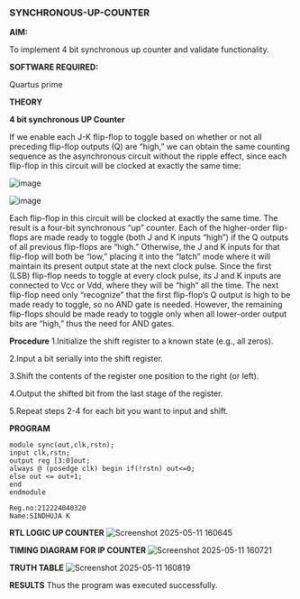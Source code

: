 ### SYNCHRONOUS-UP-COUNTER

**AIM:**

To implement 4 bit synchronous up counter and validate functionality.

**SOFTWARE REQUIRED:**

Quartus prime

**THEORY**

**4 bit synchronous UP Counter**

If we enable each J-K flip-flop to toggle based on whether or not all preceding flip-flop outputs (Q) are “high,” we can obtain the same counting sequence as the asynchronous circuit without the ripple effect, since each flip-flop in this circuit will be clocked at exactly the same time:

![image](https://github.com/naavaneetha/SYNCHRONOUS-UP-COUNTER/assets/154305477/d5db3fa0-e413-404c-b80e-b2f39d82e7e8)


![image](https://github.com/naavaneetha/SYNCHRONOUS-UP-COUNTER/assets/154305477/52cb61eb-d04b-442d-810c-31185a68410b)

Each flip-flop in this circuit will be clocked at exactly the same time.
The result is a four-bit synchronous “up” counter. Each of the higher-order flip-flops are made ready to toggle (both J and K inputs “high”) if the Q outputs of all previous flip-flops are “high.”
Otherwise, the J and K inputs for that flip-flop will both be “low,” placing it into the “latch” mode where it will maintain its present output state at the next clock pulse.
Since the first (LSB) flip-flop needs to toggle at every clock pulse, its J and K inputs are connected to Vcc or Vdd, where they will be “high” all the time.
The next flip-flop need only “recognize” that the first flip-flop’s Q output is high to be made ready to toggle, so no AND gate is needed.
However, the remaining flip-flops should be made ready to toggle only when all lower-order output bits are “high,” thus the need for AND gates.

**Procedure**
1.Initialize the shift register to a known state (e.g., all zeros).

2.Input a bit serially into the shift register.

3.Shift the contents of the register one position to the right (or left).

4.Output the shifted bit from the last stage of the register.

5.Repeat steps 2-4 for each bit you want to input and shift.

**PROGRAM**
```
module sync(out,clk,rstn); 
input clk,rstn;
output reg [3:0]out;
always @ (posedge clk) begin if(!rstn) out<=0; 
else out <= out+1; 
end 
endmodule
```
```
Reg.no:212224040320
Name:SINDHUJA K
```
**RTL LOGIC UP COUNTER**
![Screenshot 2025-05-11 160645](https://github.com/user-attachments/assets/859646f6-3d98-4dab-aaed-3199fba29bb9)

**TIMING DIAGRAM FOR IP COUNTER**
![Screenshot 2025-05-11 160721](https://github.com/user-attachments/assets/db68210b-526f-4598-88e5-7aa08a6b5efa)


**TRUTH TABLE**
![Screenshot 2025-05-11 160819](https://github.com/user-attachments/assets/5e4be467-afea-4b75-9453-4977f8555df9)

**RESULTS**
Thus the program was executed successfully.

